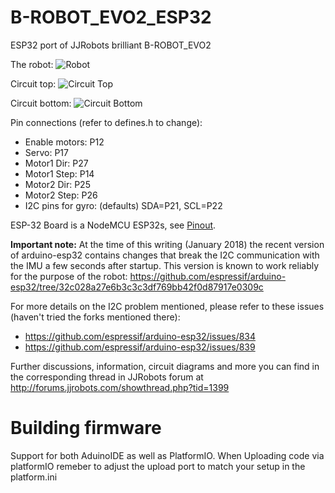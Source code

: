 # B-ROBOT_EVO2_ESP32
ESP32 port of JJRobots brilliant B-ROBOT_EVO2

The robot:
![Robot](assets/Robot.png)

Circuit top:
![Circuit Top](assets/CircuitTop.png)

Circuit bottom:
![Circuit Bottom](assets/CircuitBottom.png)


Pin connections (refer to defines.h to change):
* Enable motors: P12
* Servo: P17
* Motor1 Dir: P27
* Motor1 Step: P14
* Motor2 Dir: P25
* Motor2 Step: P26
* I2C pins for gyro: (defaults) SDA=P21, SCL=P22

ESP-32 Board is a NodeMCU ESP32s, see [Pinout](http://esp32.net/images/Ai-Thinker/NodeMCU-32S/Ai-Thinker_NodeMCU-32S_DiagramPinout.png).

**Important note:** At the time of this writing (January 2018) the recent version of arduino-esp32 contains changes that break the I2C communication with the IMU a few seconds after startup.
This version is known to work reliably for the purpose of the robot:
https://github.com/espressif/arduino-esp32/tree/32c028a27e6b3c3c3df769bb42f0d87917e0309c

For more details on the I2C problem mentioned, please refer to these issues (haven't tried the forks mentioned there):
* https://github.com/espressif/arduino-esp32/issues/834
* https://github.com/espressif/arduino-esp32/issues/839

Further discussions, information, circuit diagrams and more you can find in the corresponding thread in JJRobots forum at http://forums.jjrobots.com/showthread.php?tid=1399

# Building firmware

Support for both AduinoIDE as well as PlatformIO. When Uploading code via platformIO remeber to adjust the upload port to match your setup in the platform.ini
